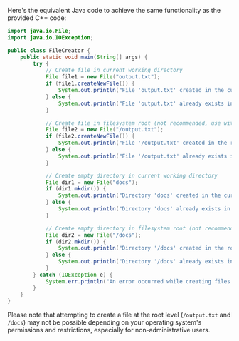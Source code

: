  Here's the equivalent Java code to achieve the same functionality as the provided C++ code:

```java
import java.io.File;
import java.io.IOException;

public class FileCreator {
    public static void main(String[] args) {
        try {
            // Create file in current working directory
            File file1 = new File("output.txt");
            if (file1.createNewFile()) {
                System.out.println("File 'output.txt' created in the current working directory.");
            } else {
                System.out.println("File 'output.txt' already exists in the current working directory.");
            }

            // Create file in filesystem root (not recommended, use with caution)
            File file2 = new File("/output.txt");
            if (file2.createNewFile()) {
                System.out.println("File '/output.txt' created in the root directory.");
            } else {
                System.out.println("File '/output.txt' already exists in the root directory.");
            }

            // Create empty directory in current working directory
            File dir1 = new File("docs");
            if (dir1.mkdir()) {
                System.out.println("Directory 'docs' created in the current working directory.");
            } else {
                System.out.println("Directory 'docs' already exists in the current working directory.");
            }

            // Create empty directory in filesystem root (not recommended, use with caution)
            File dir2 = new File("/docs");
            if (dir2.mkdir()) {
                System.out.println("Directory '/docs' created in the root directory.");
            } else {
                System.out.println("Directory '/docs' already exists in the root directory.");
            }
        } catch (IOException e) {
            System.err.println("An error occurred while creating files or directories: " + e.getMessage());
        }
    }
}
```

Please note that attempting to create a file at the root level (`/output.txt` and `/docs`) may not be possible depending on your operating system's permissions and restrictions, especially for non-administrative users.
